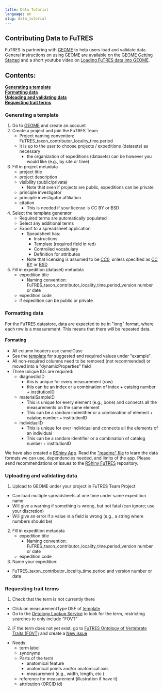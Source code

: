 ```yaml
---
title: Data Tutorial
language: en
slug: data_tutorial
---
```


## Contributing Data to FuTRES

FuTRES is partnering with <a href="https://geome-db.org/">GEOME</a> to help users load and validate data. General instructions on using GEOME are available on the <a href="https://geome-db.org/about">GEOME Getting Started</a> and a short youtube video on <a href="https://www.youtube.com/watch?v=WyJKmFsUVKc&feature=youtu.be">Loading FuTRES data into GEOME</a>.

<h2>Contents:</h2>

<b><a href="#Generating a template">Generating a template</a></b> <br>
<b><a href="#Formatting data">Formatting data</a></b> <br>
<b><a href="#Uploading and validating data">Uploading and validating data</a></b> <br>
<b><a href="#Requesting trait terms">Requesting trait terms</a></b> <br>

<h3 id="Generating a template">Generating a template</h3>

1. Go to <a href="https://geome-db.org/about">GEOME</a> and create an account
2. Create a project and join the FuTRES Team
    * Project naming convention: FuTRES_taxon_contributor_locality_time.period
    * It is up to the user to choose projects / expeditions (datasets) as necessary
        + the organization of expeditions (datasets) can be however you would like (e.g., by site or time)
3. Fill in project metadata
    * project title
    * project description
    * visibility (public/private)
       + Note that even if projects are public, expeditions can be private
    * principle investigator
    * principle investigator affiliation
    * citation
       + This is needed if your license is CC BY or BSD 
4. Select the template generator
    * Required terms are automatically populated
    * Select any additional terms
    * Export to a spreadsheet application
        + Speadsheet has:
            - Instructions
            - Template (required field in red)
            - Controlled vocabulary
            - Definition for attributes
        + Note that licensing is assumed to be <a href="https://creativecommons.org/publicdomain/zero/1.0/legalcode">CC0</a>, unless specified as <a href="https://creativecommons.org/licenses/by/4.0/">CC BY</a> or <a href="https://opensource.org/licenses/BSD-3-Clause">BSD</a>
5. Fill in expedition (dataset) metadata
     * expedition title
         + Naming convention: FuTRES_taxon_contributor_locality_time.period_version number or date
     * expedition code
     * if expedition can be public or private

<h3 id="Formatting data">Formatting data</h3>

For the FuTRES datastore, data are expected to be in "long" format, where each row is a measurement. This means that there will be repeated data.

#### Formating

- All column headers use camelCase
- See the <a href="https://github.com/futres/template/blob/master/template.csv">template</a> for suggested and required values under "example".
- All non-required columns need to be removed (not recommended) or moved into a "dynamicProperties" field
- Three unique IDs are required:
    * diagnosticID
      + this is unique for every measurement (row)
      + this can be an index or a combination of index + catalog number + institutionID
    * materialSampleID
      + This is unique for every element (e.g., bone) and connects all the measurements on the same element
      + This can be a random indentifier or a combination of element + catalog number + institutionID
    * individualID
      + This is unique for ever individual and connects all the elements of an individual
      + This can be a random identifier or a combination of catalog number + institutionID

We have also created a <a href="
http://futres.shinyapps.io/pyConvApp">RShiny App</a>. Read the <a href="https://github.com/futres/RShinyFuTRES/blob/main/README.md">"readme" file</a> to learn the data formats we can use, dependencies needed, and limits of the app. Please send recommendations or issues to the <a href="https://github.com/futres/RShinyFuTRES/issues/new">RShiny FuTRES</a> repository.

<h3 id="Uploading and validating data"> Uploading and validating data</h3>

1. Upload to GEOME under your project in FuTRES Team Project
  * Can load multiple spreadsheets at one time under same expedition name
  * Will give a warning if something is wrong, but not fatal (can ignore; use your discretion)
  * Will give an error if a value in a field is wrong (e.g., a string where numbers should be)
2. Fill in expedition metadata
   * expedition title
      + Naming convention: FuTRES_taxon_contributor_locality_time.period_version number or date
   * expedition code 
3. Name your expedition:
  * FuTRES_taxon_contributor_locality_time.period and version number or date

<h3 id="Requesting trait terms">Requesting trait terms</h3>

1. Check that the term is not currently there
  * Click on measurementType DEF of <a href="https://geome-db.org/workbench/template">template</a>
  * Go to the <a href="https://www.ebi.ac.uk/ols/index">Ontology Lookup Service</a> to look for the term, restricting searches to only include "FOVT"
2. IF the term does not yet exist, go to <a href="https://github.com/futres/fovt">FuTRES Ontology of Vertebrate Traits (FOVT)</a> and create a <a href="https://github.com/futres/fovt-data-pipeline/issues/new">New issue</a>
  * Needs:
    + term label
    + synonyms
    + Parts of the term
      - anatomical feature
      - anatomical points and/or anatomical axis
      - measurement (e.g., width, length, etc.)
    + reference for measurement (illustration if have it)
    + attribution (ORCID id)
